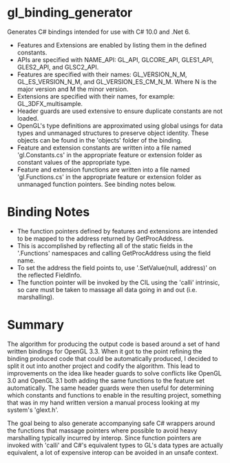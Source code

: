 # gl_binding_generator

Generates C# bindings intended for use with C# 10.0 and .Net 6. 
* Features and Extensions are enabled by listing them in the defined constants.
* APIs are specified with NAME_API: GL_API, GLCORE_API, GLES1_API, GLES2_API, and GLSC2_API.
* Features are specified with their names: GL_VERSION_N_M, GL_ES_VERSION_N_M, and GL_VERSION_ES_CM_N_M. Where N is the major version and M the minor version.
* Extensions are specified with their names, for example: GL_3DFX_multisample. 
* Header guards are used extensive to ensure duplicate constants are not loaded.
* OpenGL's type definitions are approximated using global usings for data types and unmanaged structures to preserve object identity. These objects can be found in the 'objects' folder of the binding.
* Feature and extension constants are written into a file named 'gl.Constants.cs' in the appropriate feature or extension folder as constant values of the appropriate type.
* Feature and extension functions are written into a file named 'gl.Functions.cs' in the appropriate feature or extension folder as unmanaged function pointers. See binding notes below.

# Binding Notes
* The function pointers defined by features and extensions are intended to be mapped to the address returned by GetProcAddress.
* This is accomplished by reflecting all of the static fields in the '.Functions' namespaces and calling GetProcAddress using the field name.
* To set the address the field points to, use '.SetValue(null, address)' on the reflected FieldInfo.
* The function pointer will be invoked by the CIL using the 'calli' intrinsic, so care must be taken to massage all data going in and out (i.e. marshalling).

# Summary
The algorithm for producing the output code is based around a set of hand written bindings for OpenGL 3.3. When it got to the point refining the binding produced code that could be automatically produced, I decided to split it out into another project and codify the algorithm. This lead to improvements on the idea like header guards to solve conflicts like OpenGL 3.0 and OpenGL 3.1 both adding the same functions to the feature set automatically. The same header guards were then useful for determining which constants and functions to enable in the resulting project, something that was in my hand written version a manual process looking at my system's 'glext.h'.

The goal being to also generate accompanying safe C# wrappers around the functions that massage pointers where possible to avoid heavy marshalling typically incurred by interop. Since function pointers are invoked with 'calli' and C#'s equivalent types to GL's data types are actually equivalent, a lot of expensive interop can be avoided in an unsafe context.
